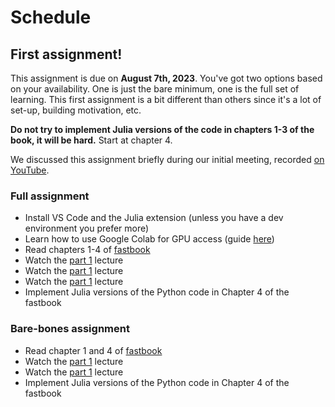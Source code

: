 # Schedule

## First assignment!

This assignment is due on **August 7th, 2023**. You've got two options based on your availability. One is just the bare minimum, one is the full set of learning. This first assignment is a bit different than others since it's a lot of set-up, building motivation, etc.

**Do not try to implement Julia versions of the code in chapters 1-3 of the book, it will be hard.** Start at chapter 4.

We discussed this assignment briefly during our initial meeting, recorded [on YouTube](https://www.youtube.com/watch?v=6BLLvpxez_c&t=86s).

### Full assignment

- Install VS Code and the Julia extension (unless you have a dev environment you prefer more)
- Learn how to use Google Colab for GPU access (guide [here](https://www.deep-learning.club/resources/programming-environment/#google_colab_cloud))
- Read chapters 1-4 of [fastbook](https://github.com/fastai/fastbook)
- Watch the [part 1](https://course.fast.ai/Lessons/lesson1.html) lecture
- Watch the [part 1](https://course.fast.ai/Lessons/lesson2.html) lecture
- Watch the [part 1](https://course.fast.ai/Lessons/lesson3.html) lecture
- Implement Julia versions of the Python code in Chapter 4 of the fastbook

### Bare-bones assignment

- Read chapter 1 and 4 of [fastbook](https://github.com/fastai/fastbook)
- Watch the [part 1](https://course.fast.ai/Lessons/lesson1.html) lecture
- Watch the [part 1](https://course.fast.ai/Lessons/lesson3.html) lecture
- Implement Julia versions of the Python code in Chapter 4 of the fastbook

